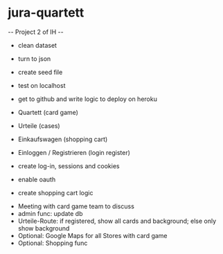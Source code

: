 # jura-quartett

-- Project 2 of IH --

<!-- todo research marketing channels they have -->

<!-- seed database online -->

- clean dataset
- turn to json
- create seed file
- test on localhost
- get to github and write logic to deploy on heroku

  <!-- create basic routes -->

- Quartett (card game)
- Urteile (cases)
- Einkaufswagen (shopping cart)
- Einloggen / Registrieren (login register)

  <!--  login / users -->

- create log-in, sessions and cookies
- enable oauth
- create shopping cart logic

<!-- roadmap -->

- Meeting with card game team to discuss
- admin func: update db
- Urteile-Route: if registered, show all cards and background; else only show background
- Optional: Google Maps for all Stores with card game
- Optional: Shopping func
